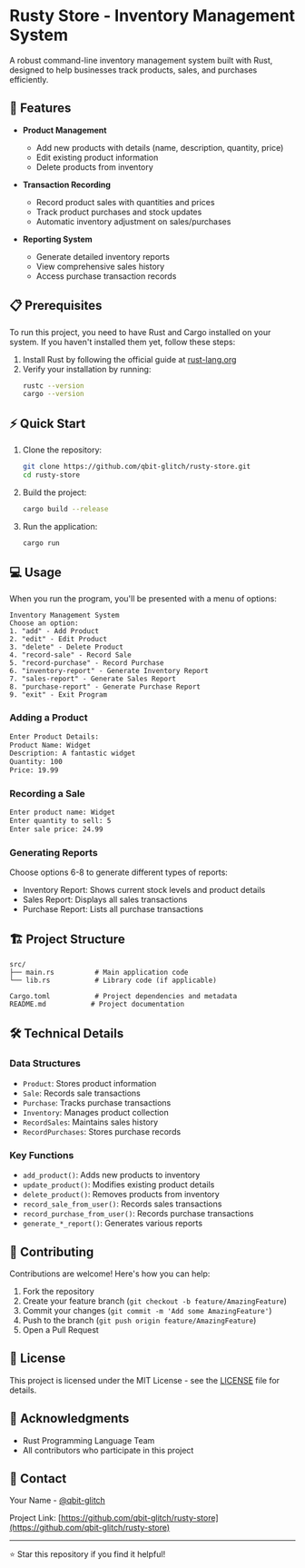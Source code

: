 # Rusty Store - Inventory Management System

A robust command-line inventory management system built with Rust, designed to help businesses track products, sales, and purchases efficiently.

## 🚀 Features

- **Product Management**
  - Add new products with details (name, description, quantity, price)
  - Edit existing product information
  - Delete products from inventory
  
- **Transaction Recording**
  - Record product sales with quantities and prices
  - Track product purchases and stock updates
  - Automatic inventory adjustment on sales/purchases

- **Reporting System**
  - Generate detailed inventory reports
  - View comprehensive sales history
  - Access purchase transaction records

## 📋 Prerequisites

To run this project, you need to have Rust and Cargo installed on your system. If you haven't installed them yet, follow these steps:

1. Install Rust by following the official guide at [rust-lang.org](https://www.rust-lang.org/tools/install)
2. Verify your installation by running:
   ```bash
   rustc --version
   cargo --version
   ```

## ⚡ Quick Start

1. Clone the repository:
   ```bash
   git clone https://github.com/qbit-glitch/rusty-store.git
   cd rusty-store
   ```

2. Build the project:
   ```bash
   cargo build --release
   ```

3. Run the application:
   ```bash
   cargo run
   ```

## 💻 Usage

When you run the program, you'll be presented with a menu of options:

```
Inventory Management System
Choose an option:
1. "add" - Add Product
2. "edit" - Edit Product
3. "delete" - Delete Product
4. "record-sale" - Record Sale
5. "record-purchase" - Record Purchase
6. "inventory-report" - Generate Inventory Report
7. "sales-report" - Generate Sales Report
8. "purchase-report" - Generate Purchase Report
9. "exit" - Exit Program
```

### Adding a Product
```bash
Enter Product Details:
Product Name: Widget
Description: A fantastic widget
Quantity: 100
Price: 19.99
```

### Recording a Sale
```bash
Enter product name: Widget
Enter quantity to sell: 5
Enter sale price: 24.99
```

### Generating Reports
Choose options 6-8 to generate different types of reports:
- Inventory Report: Shows current stock levels and product details
- Sales Report: Displays all sales transactions
- Purchase Report: Lists all purchase transactions

## 🏗️ Project Structure

```
src/
├── main.rs          # Main application code
└── lib.rs           # Library code (if applicable)

Cargo.toml           # Project dependencies and metadata
README.md           # Project documentation
```

## 🛠️ Technical Details

### Data Structures
- `Product`: Stores product information
- `Sale`: Records sale transactions
- `Purchase`: Tracks purchase transactions
- `Inventory`: Manages product collection
- `RecordSales`: Maintains sales history
- `RecordPurchases`: Stores purchase records

### Key Functions
- `add_product()`: Adds new products to inventory
- `update_product()`: Modifies existing product details
- `delete_product()`: Removes products from inventory
- `record_sale_from_user()`: Records sales transactions
- `record_purchase_from_user()`: Records purchase transactions
- `generate_*_report()`: Generates various reports

## 🤝 Contributing

Contributions are welcome! Here's how you can help:

1. Fork the repository
2. Create your feature branch (`git checkout -b feature/AmazingFeature`)
3. Commit your changes (`git commit -m 'Add some AmazingFeature'`)
4. Push to the branch (`git push origin feature/AmazingFeature`)
5. Open a Pull Request

## 📝 License

This project is licensed under the MIT License - see the [LICENSE](LICENSE) file for details.

## 🙏 Acknowledgments

- Rust Programming Language Team
- All contributors who participate in this project

## 📧 Contact

Your Name - [@qbit-glitch](https://twitter.com/qbit-glitch)

Project Link: [https://github.com/qbit-glitch/rusty-store](https://github.com/qbit-glitch/rusty-store)

---

⭐️ Star this repository if you find it helpful!